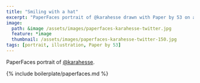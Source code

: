 ```yaml
---
title: "Smiling with a hat"
excerpt: "PaperFaces portrait of @karahesse drawn with Paper by 53 on an iPad."
image: 
  path: &image /assets/images/paperfaces-karahesse-twitter.jpg 
  feature: *image
  thumbnail: /assets/images/paperfaces-karahesse-twitter-150.jpg
tags: [portrait, illustration, Paper by 53]
---
```


PaperFaces portrait of [@karahesse](http://twitter.com/karahesse).

{% include boilerplate/paperfaces.md %}
